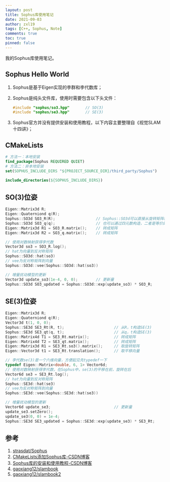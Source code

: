 ```yaml
---
layout: post
title: Sophus库使用笔记
date: 2021-09-03
author: zxl19
tags: [C++, Sophus, Note]
comments: true
toc: true
pinned: false
---
```


我的Sophus库使用笔记。

<!-- more -->

## Sophus Hello World

1. Sophus是基于Eigen实现的李群和李代数库；
2. Sophus是纯头文件库，使用时需要包含以下头文件：

    ```cpp
    #include "sophus/so3.hpp"       // SO(3)
    #include "sophus/se3.hpp"       // SE(3)
    ```

3. Sophus官方并没有提供安装和使用教程，以下内容主要整理自《视觉SLAM十四讲》；

## CMakeLists

```cmake
# 方法一：本地安装
find_package(Sophus REQUIRED QUIET)
# 方法二：非本地安装
set(SOPHUS_INCLUDE_DIRS "${PROJECT_SOURCE_DIR}/third_party/Sophus")

include_directories(${SOPHUS_INCLUDE_DIRS})
```

## SO(3)位姿

```cpp
Eigen::Matrix3d R;
Eigen::Quaterniond q(R);
Sophus::SO3d SO3_R(R);                  // Sophus::SO3d可以直接从旋转矩阵构造
Sophus::SO3d SO3_q(q);                  // 也可以通过四元数构造，二者是等价的
Eigen::Matrix3d R1 = SO3_R.matrix();    // 转成矩阵
Eigen::Matrix3d R2 = SO3_q.matrix();    // 转成矩阵

// 使用对数映射获得李代数
Vector3d so3 = SO3_R.log();
// hat为向量到反对称矩阵
Sophus::SO3d::hat(so3)
// vee为反对称矩阵到向量
Sophus::SO3d::vee(Sophus::SO3d::hat(so3))

// 增量扰动模型的更新
Vector3d update_so3(1e-4, 0, 0);        // 更新量
Sophus::SO3d SO3_updated = Sophus::SO3d::exp(update_so3) * SO3_R;
```

## SE(3)位姿

```cpp
Eigen::Matrix3d R;
Eigen::Quaterniond q(R);
Vector3d t(1, 0, 0);
Sophus::SE3d SE3_Rt(R, t);                      // 从R，t构造SE(3)
Sophus::SE3d SE3_qt(q, t);                      // 从q，t构造SE(3)
Eigen::Matrix4d T1 = SE3_Rt.matrix();           // 转成矩阵
Eigen::Matrix4d T2 = SE3_qt.matrix();           // 转成矩阵
Eigen::Matrix3d R1 = SE3_Rt.so3().matrix();     // 取旋转矩阵
Eigen::Vector3d t1 = SE3_Rt.translation();      // 取平移向量

// 李代数se(3)是一个六维向量，方便起见先typedef一下
typedef Eigen::Matrix<double, 6, 1> Vector6d;
// 使用对数映射获得李代数，在Sophus中，se(3)的平移在前，旋转在后
Vector6d se3 = SE3_Rt.log();
// hat为向量到反对称矩阵
Sophus::SE3d::hat(se3)
// vee为反对称矩阵到向量
Sophus::SE3d::vee(Sophus::SE3d::hat(se3))

// 增量扰动模型的更新
Vector6d update_se3;                            // 更新量
update_se3.setZero();
update_se3(0, 0) = 1e-4;
Sophus::SE3d SE3_updated = Sophus::SE3d::exp(update_se3) * SE3_Rt;
```

## 参考

1. [strasdat/Sophus](https://github.com/strasdat/Sophus)
2. [CMakeLists添加Sophus库-CSDN博客](https://blog.csdn.net/weixin_38213410/article/details/98114423)
3. [Sophus库的安装和使用教程-CSDN博客](https://blog.csdn.net/u011092188/article/details/77833022)
4. [gaoxiang12/slambook](https://github.com/gaoxiang12/slambook)
5. [gaoxiang12/slambook2](https://github.com/gaoxiang12/slambook2)
